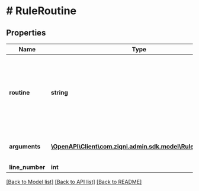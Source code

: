 # # RuleRoutine

## Properties

Name | Type | Description | Notes
------------ | ------------- | ------------- | -------------
**routine** | **string** | A routine to execute if the conditional expressions in the matching group evaluted to true | [optional]
**arguments** | [**\OpenAPI\Client\com.ziqni.admin.sdk.model\RuleArgument[]**](RuleArgument.md) | The arguments of the routine. | [optional]
**line_number** | **int** |  | [optional]

[[Back to Model list]](../../README.md#models) [[Back to API list]](../../README.md#endpoints) [[Back to README]](../../README.md)
